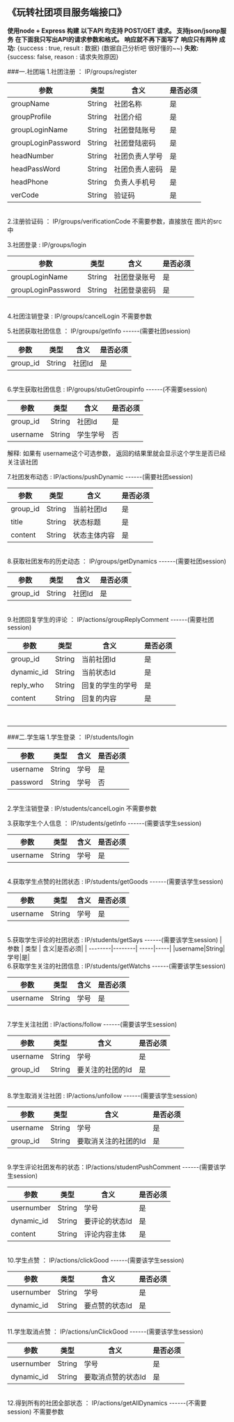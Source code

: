 ## 《玩转社团项目服务端接口》
**使用node + Express 构建**
**以下API 均支持 POST/GET 请求。  支持json/jsonp服务**
**在下面我只写出API的请求参数和格式。 响应就不再下面写了**
**响应只有两种**
**成功:** {success : true, result : 数据}   (数据自己分析吧 很好懂的~~)
**失败:** {success: false, reason : 请求失败原因}

###一.社团端
1.社团注册 ： IP/groups/register

| 参数 | 类型 | 含义|是否必须|
| --------|--------| -----|-----|
|groupName|String|社团名称|是|
|groupProfile|String|社团介绍|是|
|groupLoginName|String|社团登陆账号|是|
|groupLoginPassword|String|社团登陆密码|是|
|headNumber|String|社团负责人学号|是|
|headPassWord|String|社团负责人密码|是|
|headPhone|String|负责人手机号|是|
|verCode|String|验证码|是|
<br/>
2.注册验证码 ： IP/groups/verificationCode
 不需要参数，直接放在 图片的src中
 
 3.社团登录  :  IP/groups/login
 
 | 参数 | 类型 | 含义|是否必须|
| --------|--------| -----|-----|
|groupLoginName |String|社团登录账号|是|
|groupLoginPassword|String|社团登录密码|是|
 <br/>
 4.社团注销登录  :  IP/groups/cancelLogin
 不需要参数
 
 5.社团获取社团信息 ： IP/groups/getInfo
 ------(需要社团session)
 
  | 参数 | 类型 | 含义|是否必须|
| --------|--------| -----|-----|
|group_id| String|社团Id|是|
<br/>
 6.学生获取社团信息  :  IP/groups/stuGetGroupinfo
  ------(不需要session)
  
 | 参数 | 类型 | 含义|是否必须|
| --------|--------| -----|-----|	
|group_id| String|社团Id|是|
|username| String|学生学号|否|
解释: 如果有 username这个可选参数， 返回的结果里就会显示这个学生是否已经关注该社团

7.社团发布动态  :   IP/actions/pushDynamic
 ------(需要社团session)
  
  | 参数 | 类型 | 含义|是否必须|
| --------|--------| -----|-----|
|group_id| String| 当前社团Id| 是|
|title| String| 状态标题| 是|
|content| String| 状态主体内容| 是|
<br/>
8.获取社团发布的历史动态 ：  IP/groups/getDynamics
 ------(需要社团session)

  | 参数 | 类型 | 含义|是否必须|
| --------|--------| -----|-----|
|group_id| String|社团Id|是|
<br/>
9.社团回复学生的评论 ：  IP/actions/groupReplyComment
 ------(需要社团session)

  
  | 参数 | 类型 | 含义|是否必须|
| --------|--------| -----|-----|
|group_id| String| 当前社团Id| 是|
|dynamic_id| String| 当前状态Id| 是|
|reply_who| String| 回复的学生的学号| 是|
|content| String| 回复的内容| 是|
<br/>


----------


###二.学生端
1.学生登录 ： IP/students/login

 | 参数 | 类型 | 含义|是否必须|
| --------|--------| -----|-----|
|username|String|学号|是|
|password|String|学号|否|
<br/>
2.学生注销登录 :  IP/students/cancelLogin
不需要参数

3.获取学生个人信息 ： IP/students/getInfo
 ------(需要该学生session)
 
  | 参数 | 类型 | 含义|是否必须|
| --------|--------| -----|-----|
|username|String|学号|是|
<br/>
4.获取学生点赞的社团状态 :  IP/students/getGoods
 ------(需要该学生session)

 | 参数 | 类型 | 含义|是否必须|
| --------|--------| -----|-----|
|username|String|学号|是|
<br/>
5.获取学生评论的社团状态 :  IP/students/getSays
 ------(需要该学生session)
  | 参数 | 类型 | 含义|是否必须|
| --------|--------| -----|-----|
|username|String|学号|是|
<br/>
6.获取学生关注的社团信息 : IP/students/getWatchs
 ------(需要该学生session)
 
  | 参数 | 类型 | 含义|是否必须|
| --------|--------| -----|-----|
|username|String|学号|是|
<br/>
7.学生关注社团 : IP/actions/follow
 ------(需要该学生session)

| 参数 | 类型 | 含义|是否必须|
| --------|--------| -----|-----|
|username|String|学号|是|
|group_id|String|要关注的社团的Id|是|
<br/>
8.学生取消关注社团 : IP/actions/unfollow
 ------(需要该学生session)
 
  | 参数 | 类型 | 含义|是否必须|
| --------|--------| -----|-----|
|username|String|学号|是|
|group_id|String|要取消关注的社团的Id|是|
<br/>
 9.学生评论社团发布的状态：IP/actions/studentPushComment 
  ------(需要该学生session)

 | 参数 | 类型 | 含义|是否必须|
| --------|--------| -----|-----|
|usernumber|String|学号|是|
|dynamic_id|String|要评论的状态Id|是|
|content| String| 评论内容主体 | 是|
<br/>
10.学生点赞 ： IP/actions/clickGood
 ------(需要该学生session)
 
   | 参数 | 类型 | 含义|是否必须|
| --------|--------| -----|-----|
|usernumber|String|学号|是|
|dynamic_id|String|要点赞的状态Id|是|
<br/>
11.学生取消点赞  ： IP/actions/unClickGood
 ------(需要该学生session)

   | 参数 | 类型 | 含义|是否必须|
| --------|--------| -----|-----|
|usernumber|String|学号|是|
|dynamic_id|String|要取消点赞的状态Id|是|
<br/>
12.得到所有的社团全部状态 ： IP/actions/getAllDynamics
 ------(不需要session)
不需要参数